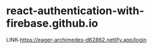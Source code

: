 # react-authentication-with-firebase.github.io
LINK-https://eager-archimedes-d62862.netlify.app/login
